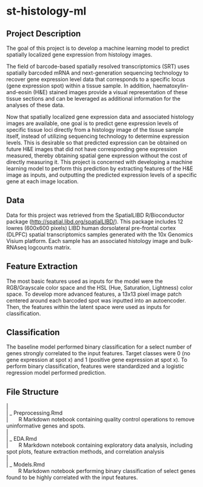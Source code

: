 # st-histology-ml

## Project Description
The goal of this project is to develop a machine learning model to predict spatially localized gene expression from histology images.

The field of barcode-based spatially resolved transcriptomics (SRT) uses spatially barcoded mRNA and next-generation sequencing technology to recover gene expression level data that corresponds to a specific locus (gene expression spot) within a tissue sample. In addition, haematoxylin-and-eosin (H&E) stained images provide a visual representation of these tissue sections and can be leveraged as additional information for the analyses of these data.

Now that spatially localized gene expression data and associated histology images are available, one goal is to predict gene expression levels of specific tissue loci directly from a histology image of the tissue sample itself, instead of utilizing sequencing technology to determine expression levels. This is desirable so that predicted expression can be obtained on future H&E images that did not have corresponding gene expression measured, thereby obtaining spatial gene expression without the cost of directly measuring it. This project is concerned with developing a machine learning model to perform this prediction by extracting features of the H&E image as inputs, and outputting the predicted expression levels of a specific gene at each image location. 

## Data
Data for this project was retrieved from the SpatialLIBD R/Bioconductor package (http://spatial.libd.org/spatialLIBD/). This package includes 12 lowres (600x600 pixels) LIBD human dorsolateral pre-frontal cortex (DLPFC) spatial transcriptomics samples generated with the 10x Genomics Visium platform. Each sample has an associated histology image and bulk-RNAseq logcounts matrix.

## Feature Extraction
The most basic features used as inputs for the model were the RGB/Grayscale color space and the HSL (Hue, Saturation, Lightness) color space. To develop more advanced features, a 13x13 pixel image patch centered around each barcoded spot was inputted into an autoencoder. Then, the features within the latent space were used as inputs for classification.

## Classification
The baseline model performed binary classification for a select number of genes strongly correlated to the input features. Target classes were 0 (no gene expression at spot x) and 1 (positive gene expression at spot x). To perform binary classification, features were standardized and a logistic regression model performed prediction. 

## File Structure
| <br />
| _ Preprocessing.Rmd <br />
|    &nbsp;&nbsp;&nbsp;&nbsp;&nbsp; R Markdown notebook containing quality control operations to remove uninformative genes and spots. <br />
| <br />
| _ EDA.Rmd <br />
|     &nbsp;&nbsp;&nbsp;&nbsp;&nbsp; R Markdown notebook containing exploratory data analysis, including spot plots, feature extraction methods, and correlation analysis <br />
| <br />
| _ Models.Rmd <br />
      &nbsp;&nbsp;&nbsp;&nbsp;&nbsp;&nbsp;&nbsp; R Markdown notebook performing binary classification of select genes found to be highly correlated with the input features. <br />
